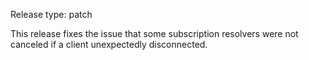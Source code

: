 Release type: patch

This release fixes the issue that some subscription resolvers were not canceled if a client unexpectedly disconnected.
